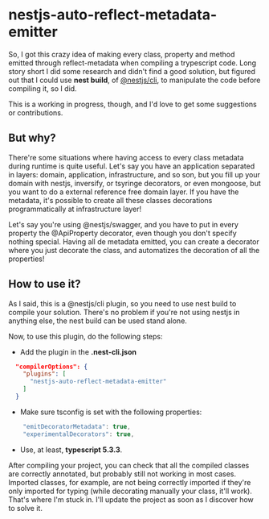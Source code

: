 # nestjs-auto-reflect-metadata-emitter

So, I got this crazy idea of making every class, property and method emitted through reflect-metadata when compiling a trypescript code.
Long story short I did some research and didn't find a good solution, but figured out that I could use **nest build**, of [@nestjs/cli](https://github.com/nestjs/nest-cli), to manipulate the code before compiling it, so I did.

This is a working in progress, though, and I'd love to get some suggestions or contributions.

## But why?

There're some situations where having access to every class metadata during runtime is quite useful. Let's say you have an application separated in layers: domain, application, infrastructure, and so son, but you fill up your domain with nestjs, inversify, or tsyringe decorators, or even mongoose, but you want to do a external reference free domain layer. If you have the metadata, it's possible to create all these classes decorations programmatically at infrastructure layer!

Let's say you're using @nestjs/swagger, and you have to put in every property the @ApiProperty decorator, even though you don't specify nothing special. Having all de metadata emitted, you can create a decorator where you just decorate the class, and automatizes the decoration of all the properties!

## How to use it?

As I said, this is a @nestjs/cli plugin, so you need to use nest build to compile your solution. There's no problem if you're not using nestjs in anything else, the nest build can be used stand alone.

Now, to use this plugin, do the following steps:

* Add the plugin in the **.nest-cli.json**
```json
  "compilerOptions": {
    "plugins": [
      "nestjs-auto-reflect-metadata-emitter"
    ]
  }
```
* Make sure tsconfig is set with the following properties:
```ts
    "emitDecoratorMetadata": true,
    "experimentalDecorators": true,
```
* Use, at least, **typescript 5.3.3**.

After compiling your project, you can check that all the compiled classes are correctly annotated, but probably still not working in most cases. Imported classes, for example, are not being correctly imported if they're only imported for typing (while decorating manually your class, it'll work). That's where I'm stuck in. I'll update the project as soon as I discover how to solve it.

